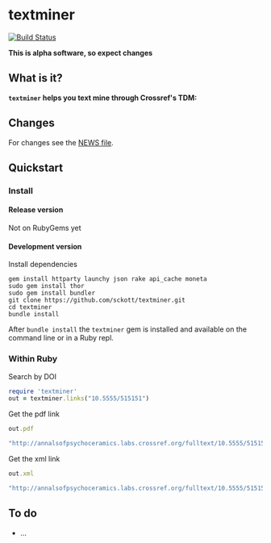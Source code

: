 textminer
=========

[![Build Status](https://api.travis-ci.org/sckott/textminer.png)](https://travis-ci.org/sckott/textminer)

__This is alpha software, so expect changes__

## What is it?

__`textminer` helps you text mine through Crossref's TDM:__

## Changes

For changes see the [NEWS file](https://github.com/sckott/textminer/blob/master/NEWS.md).

## Quickstart

### Install

#### Release version

Not on RubyGems yet

#### Development version

Install dependencies

```
gem install httparty launchy json rake api_cache moneta
sudo gem install thor
sudo gem install bundler
git clone https://github.com/sckott/textminer.git
cd textminer
bundle install
```

After `bundle install` the `textminer` gem is installed and available on the command line or in a Ruby repl.

### Within Ruby

Search by DOI

```ruby
require 'textminer'
out = textminer.links("10.5555/515151")
```

Get the pdf link

```ruby
out.pdf
```

```ruby
"http://annalsofpsychoceramics.labs.crossref.org/fulltext/10.5555/515151.pdf"
```

Get the xml link

```ruby
out.xml
```

```ruby
"http://annalsofpsychoceramics.labs.crossref.org/fulltext/10.5555/515151.xml"
```

## To do

* ...
